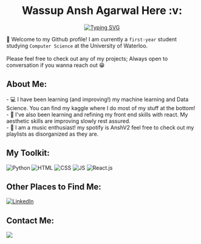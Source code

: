 <div align="center">
<h1>  &nbsp Wassup Ansh Agarwal Here :v: &nbsp </h1>
</div>


<div align="center" width="50">
<a href="https://git.io/typing-svg"><img src="https://readme-typing-svg.demolab.com?font=Playfair&pause=1000&color=FFA500&center=true&width=435&lines=CS+student+at+uWaterloo+;Aspiring+Data+Scientist" alt="Typing SVG" /></a>


<div align="left">

👋 Welcome to my Github profile! I am currently a `first-year` student studying `Computer Science` at the University of Waterloo.<br><br>
Please feel free to check out any of my projects; Always open to conversation if you wanna reach out 😁
  <h2> About Me: </h2>
  <p>
- 💻 I have been learning (and improving!) my machine learning and Data Science. You can find my kaggle where I do most of my stuff at the bottom! 
    <br>
- 🔎 I've also been learning and refining my front end skills with react. My aesthetic skills are improving slowly rest assured. 
        <br>
- 🎵 I am a music enthusiast! my spotify is AnshV2 feel free to check out my playlists as disorganized as they are.
        <br> </b></u></a>
      </p>

  <h2> My Toolkit: </h2>
<img src="https://img.shields.io/badge/Python-3776AB?style=for-the-badge&logo=python&logoColor=white" alt="Python"></a>
<img src="https://img.shields.io/badge/HTML5-E34F26?style=for-the-badge&logo=html5&logoColor=white" alt="HTML"></a>
<img src="https://img.shields.io/badge/CSS3-1572B6?style=for-the-badge&logo=css3&logoColor=white" alt="CSS"></a>
<img src="https://img.shields.io/badge/JavaScript-323330?style=for-the-badge&logo=javascript&logoColor=F7DF1E" alt="JS"></a>
<img src="https://img.shields.io/badge/React-20232A?style=for-the-badge&logo=react&logoColor=61DAFB" alt="React.js"></a>

  <h2> Other Places to Find Me: </h2>
  <a href="https://www.linkedin.com/in/christina-li-11b880217/" target="_blank"><img src="https://img.shields.io/badge/LinkedIn-0077B5?style=for-the-badge&logo=linkedin&logoColor=white" alt="LinkedIn"></a>
  
  <h2> Contact Me: </h2>
 <img src ="https://img.shields.io/badge/Email-christinayxli%40gmail.com-blue"></a>
